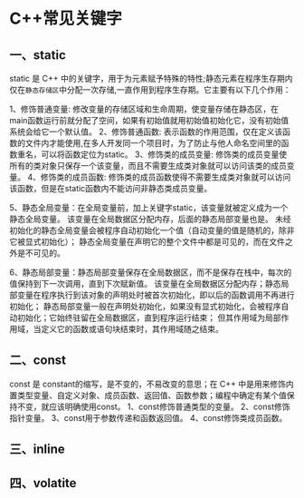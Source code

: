 # C++常见关键字

## 一、static

static 是 C++ 中的关键字，用于为元素赋予特殊的特性;静态元素在程序生存期内仅在`静态存储区`中分配一次存储,一直作用到程序生存期。它主要有以下几个作用：

1、修饰普通变量: 修改变量的存储区域和生命周期，使变量存储在静态区，在main函数运行前就分配了空间，如果有初始值就用初始值初始化它，没有初始值系统会给它一个默认值。
2、修饰普通函数: 表示函数的作用范围，仅在定义该函数的文件内才能使用,在多人开发同一个项目时，为了防止与他人命名空间里的函数重名，可以将函数定位为static。
3、修饰类的成员变量: 修饰类的成员变量使所有的类对象只保存一个该变量，而且不需要生成类对象就可以访问该类的成员变量。
4、修饰类的成员函数: 修饰类的成员函数使得不需要生成类对象就可以访问该函数，但是在static函数内不能访问非静态类成员变量。

5、静态全局变量：在全局变量前，加上关键字static，该变量就被定义成为一个静态全局变量。
该变量在全局数据区分配内存，后面的静态局部变量也是。
未经初始化的静态全局变量会被程序自动初始化一个值（自动变量的值是随机的，除非它被显式初始化）；
静态全局变量在声明它的整个文件中都是可见的，而在文件之外是不可见的。

6、静态局部变量：静态局部变量保存在全局数据区，而不是保存在栈中，每次的值保持到下一次调用，直到下次赋新值。
该变量在全局数据区分配内存；静态局部变量在程序执行到该对象的声明处时被首次初始化，即以后的函数调用不再进行初始化；
静态局部变量一般在声明处初始化，如果没有显式初始化，会被程序自动初始化；它始终驻留在全局数据区，直到程序运行结束；
但其作用域为局部作用域，当定义它的函数或语句块结束时，其作用域随之结束。

## 二、const

const 是 constant的缩写，是不变的，不易改变的意思；在 C++ 中是用来修饰内置类型变量、自定义对象、成员函数、返回值、函数参数；编程中确定有某个值保持不变，就应该明确使用const。
1、const修饰普通类型的变量。
2、const修饰指针变量。
3、const用于参数传递和函数返回值。
4、const修饰类成员函数。

## 三、inline

## 四、volatite
